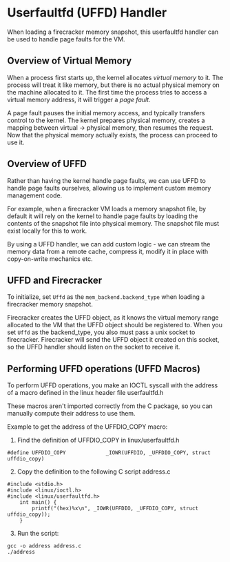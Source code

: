 # Userfaultfd (UFFD) Handler

When loading a firecracker memory snapshot, this userfaultfd handler can be used to handle page faults for the VM.

## Overview of Virtual Memory

When a process first starts up, the kernel allocates _virtual memory_ to it. The process will treat it like memory, but
there is no actual physical memory on the machine allocated to it. The first time the process tries to access a virtual
memory address, it will trigger a _page fault_.

A page fault pauses the initial memory access, and typically transfers control to the kernel. The kernel prepares
physical memory, creates a mapping between virtual -> physical memory, then resumes the request. Now that the
physical memory actually exists, the process can proceed to use it.

## Overview of UFFD

Rather than having the kernel handle page faults, we can use UFFD to handle page faults ourselves, allowing us
to implement custom memory management code.

For example, when a firecracker VM loads a memory snapshot file, by default it will rely on the kernel to handle
page faults by loading the contents of the snapshot file into physical memory. The snapshot file must exist locally
for this to work.

By using a UFFD handler, we can add custom logic - we can stream the memory data from a remote cache, compress it,
modify it in place with copy-on-write mechanics etc.

## UFFD and Firecracker

To initialize, set `Uffd` as the `mem_backend.backend_type` when loading a firecracker memory snapshot.

Firecracker creates the UFFD object, as it knows the virtual memory range allocated to the VM that the UFFD object
should be registered to. When you set `Uffd` as the backend_type, you also must pass a unix socket to firecracker.
Firecracker will send the UFFD object it created on this socket, so the UFFD handler should listen on the socket
to receive it.

## Performing UFFD operations (UFFD Macros)

To perform UFFD operations, you make an IOCTL syscall with the address of a macro defined in the
linux header file userfaultfd.h

These macros aren't imported correctly from the C package, so you can manually compute their address to use them.

Example to get the address of the UFFDIO_COPY macro:

1. Find the definition of UFFDIO_COPY in linux/userfaultfd.h

```
#define UFFDIO_COPY             _IOWR(UFFDIO, _UFFDIO_COPY, struct uffdio_copy)
```

2. Copy the definition to the following C script address.c

```
#include <stdio.h>
#include <linux/ioctl.h>
#include <linux/userfaultfd.h>
	int main() {
		printf("(hex)%x\n", _IOWR(UFFDIO, _UFFDIO_COPY, struct uffdio_copy));
	}
```

3. Run the script:

```
gcc -o address address.c
./address
```
